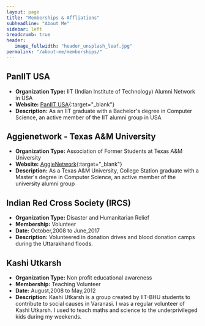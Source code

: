 ```yaml
---
layout: page
title: "Memberships & Affliations"
subheadline: "About Me"
sidebar: left
breadcrumb: true
header:
   image_fullwidth: "header_unsplash_leaf.jpg"
permalink: "/about-me/memberships/"
---
```


## PanIIT USA
- __Organization Type:__ IIT (Indian Institute of Technology) Alumni Network in USA
- __Website:__ [PanIIT USA](http://www.iit.org/page/about-paniit-usa){:target="_blank"}
- __Description:__ As an IIT graduate with a Bachelor's degree in Computer Science, an active member of the IIT alumni group in USA

## Aggienetwork - Texas A&M University
- __Organization Type:__ Association of Former Students at Texas A&M University
- __Website:__ [AggieNetwork](http://www.aggienetwork.com/){:target="_blank"}
- __Description:__ As a Texas A&M University, College Station graduate with a Master's degree in Computer Science, an active member of the university alumni group

## Indian Red Cross Society (IRCS)
- __Organization Type:__ Disaster and Humanitarian Relief
- __Membership:__ Volunteer
- __Date:__ October,2008 to June,2017
- __Description:__ Volunteered in donation drives and blood donation camps during the Uttarakhand floods.

## Kashi Utkarsh
- __Organization Type:__ Non profit educational awareness
- __Membership:__ Teaching Volunteer
- __Date:__ August,2008 to May,2012
- __Description:__ Kashi Utkarsh is a group created by IIT-BHU students to contribute to social causes in Varanasi. I was a regular volunteer of Kashi Utkarsh. I used to teach maths and science to the underprivileged kids during my weekends.

